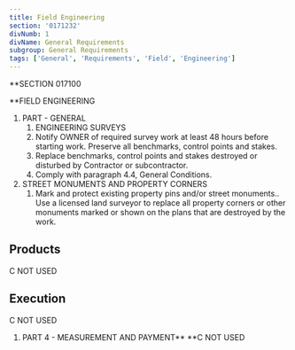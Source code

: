 ```yaml
---
title: Field Engineering
section: '0171232'
divNumb: 1
divName: General Requirements
subgroup: General Requirements
tags: ['General', 'Requirements', 'Field', 'Engineering']
---
```


\*\*SECTION 017100

\*\*FIELD ENGINEERING

1. PART - GENERAL
   1. ENGINEERING SURVEYS
   1. Notify OWNER of required survey work at least 48 hours before starting work.
      Preserve all benchmarks, control points and stakes.
   1. Replace benchmarks, control points and stakes destroyed or disturbed by Contractor or subcontractor.
   1. Comply with paragraph 4.4, General Conditions.
2. STREET MONUMENTS AND PROPERTY CORNERS
   1. Mark and protect existing property pins and/or street monuments..
      Use a licensed land surveyor to replace all property corners or other monuments marked or shown on the plans that are destroyed by the work.

## Products

C NOT USED

## Execution

C NOT USED

1. PART 4 - MEASUREMENT AND PAYMENT\*\* \*\*C NOT USED

